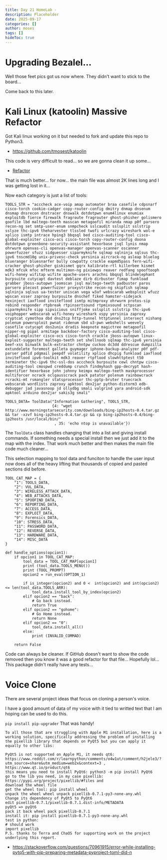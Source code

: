 ```yaml
---
title: Day 21 HomeLab - 
description: Placeholder
date: 2025-09-17
categories: []
author: moses
tags: []
hideToc: true
---
```


# Upgrading Bezalel... 

Well those feet pics got us now where. They didn't want to stick to the board...

Come back to this later.

# Kali Linux (katoolin) Massive Refactor

Got Kali linux working on it but needed to fork and update this repo to Python3.

- https://github.com/tmosest/katoolin

This code is very difficult to read... so we are gonna clean it up some...

- [Refactor](https://github.com/tmosest/katoolin/commit/f795a8e3d79764934febb09f430cfa5fcaf3ef69)

That is much better... for now... the main file was almost 2K lines long and I was getting lost in it...

Now each category is just a list of tools:

```
TOOLS_STR = "acccheck ace-voip amap automater braa casefile cdpsnarf cisco-torch cookie-cadger copy-router-config dmitry dnmap dnsenum dnsmap dnsrecon dnstracer dnswalk dotdotpwn enum4linux enumiax exploitdb fierce firewalk fragroute fragrouter ghost-phisher golismero goofile lbd maltego-teeth masscan metagoofil miranda nmap p0f parsero recon-ng set smtp-user-enum snmpcheck sslcaudit sslsplit sslstrip sslyze thc-ipv6 theharvester tlssled twofi urlcrazy wireshark wol-e xplico ismtp intrace hping3 bbqsql bed cisco-auditing-tool cisco-global-exploiter cisco-ocs cisco-torch copy-router-config doona dotdotpwn greenbone-security-assistant hexorbase jsql lynis nmap ohrwurm openvas-cli openvas-manager openvas-scanner oscanner powerfuzzer sfuzz sidguesser siparmyknife sqlmap sqlninja sqlsus thc-ipv6 tnscmd10g unix-privesc-check yersinia aircrack-ng asleap bluelog blueranger bluesnarfer bully cowpatty crackle eapmd5pass fern-wifi-cracker ghost-phisher giskismet gqrx kalibrate-rtl killerbee kismet mdk3 mfcuk mfoc mfterm multimon-ng pixiewps reaver redfang spooftooph wifi-honey wifitap wifite apache-users arachni bbqsql blindelephant burpsuite cutycapt davtest deblaze dirb dirbuster fimap funkload grabber jboss-autopwn joomscan jsql maltego-teeth padbuster paros parsero plecost powerfuzzer proxystrike recon-ng skipfish sqlmap sqlninja sqlsus ua-tester uniscan vega w3af webscarab websploit wfuzz wpscan xsser zaproxy burpsuite dnschef fiked hamster-sidejack hexinject iaxflood inviteflood ismtp mitmproxy ohrwurm protos-sip rebind responder rtpbreak rtpinsertsound rtpmixsound sctpscan siparmyknife sipp sipvicious sniffjoke sslsplit sslstrip thc-ipv6 voiphopper webscarab wifi-honey wireshark xspy yersinia zaproxy cryptcat cymothoa dbd dns2tcp http-tunnel httptunnel intersect nishang polenum powersploit pwnat ridenum sbd u3-pwn webshells weevely casefile cutycapt dos2unix dradis keepnote magictree metagoofil nipper-ng pipal armitage backdoor-factory cisco-auditing-tool cisco-global-exploiter cisco-ocs cisco-torch crackle jboss-autopwn linux-exploit-suggester maltego-teeth set shellnoob sqlmap thc-ipv6 yersinia beef-xss binwalk bulk-extractor chntpw cuckoo dc3dd ddrescue dumpzilla extundelete foremost galleta guymager iphone-backup-analyzer p0f pdf-parser pdfid pdgmail peepdf volatility xplico dhcpig funkload iaxflood inviteflood ipv6-toolkit mdk3 reaver rtpflood slowhttptest t50 termineter thc-ipv6 thc-ssl-dos acccheck burpsuite cewl chntpw cisco-auditing-tool cmospwd creddump crunch findmyhash gpp-decrypt hash-identifier hexorbase john johnny keimpx maltego-teeth maskprocessor multiforcer ncrack oclgausscrack pack patator polenum rainbowcrack rcracki-mt rsmangler statsprocessor thc-pptp-bruter truecrack webscarab wordlists zaproxy apktool dex2jar python-distorm3 edb-debugger jad javasnoop jd ollydbg smali valgrind yara android-sdk apktool arduino dex2jar sakis3g smali"

TOOLS_DATA= ToolData("Information Gathering", TOOLS_STR, 
                     {4: "wget http://www.morningstarsecurity.com/downloads/bing-ip2hosts-0.4.tar.gz && tar -xzvf bing-ip2hosts-0.4.tar.gz && cp bing-ip2hosts-0.4/bing-ip2hosts /usr/local/bin/"
                      , 35: 'echo ntop is unavailable'})
```

The `ToolData` class handles changing that into a list and giving install commands. If something needs a special install then we just add it to the map with the index.
That work much better and then makes the main file code much cleaner...

This selection mapping to tool data and funciton to handle the user input now does all of the heavy lifting that thousands of copied and pasted sections did before.

```
TOOL_CAT_MAP = {
    "1": TOOLS_DATA,
    "2": VUL_DATA,
    "3": WIRELESS_ATTACK_DATA,
    "4": WEB_ATTACKS_DATA,
    "5": SPOOFIND_DATA,
    "6": REPORTING_DATA,
    "7": ACCESS_DATA,
    "8": EXPLOIT_DATA,
    "9": Forensics_DATA,
    "10": STRESS_DATA,
    "11": PASSWORD_DATA, 
    "12": REVERSE_DATA,
    "13": HARDWARE_DATA,
    "14": MISC_DATA
}

def handle_options(opcion1):
    if opcion1 in TOOL_CAT_MAP:
        tool_data = TOOL_CAT_MAP[opcion1]
        print (tool_data.TOOLS_MENU())
        print (TOOL_PROMPT)
        opcion2 = run_eval(OPTION_1)

        if is_integer(opcion2) and 0 <  int(opcion2) and int(opcion2) <= len(tool_data.TOOLS_ARR):
            tool_data.install_tool_by_index(opcion2)
        elif opcion2 == "back":
            # Go back instead.
            return True
        elif opcion2 == "gohome":
            # Go Home instead.
            return None		
        elif opcion2 == "0":
            tool_data.install_all()
        else:
            print (INVALID_COMMAD)

    return False
```

Code can always be cleaner. If GitHub doesn't want to show the code removed then you know it was a good refactor for that file... Hopefully lol... 
This package didn't really have any tests...

# Voice Clone

There are several project ideas that focus on cloning a person's voice.

I have a good amount of data of my voice with it tied to writted text that I am hoping can be used to do this.

`pip install pip-upgrader` That was handy!

```
To all those that are struggling with Apple M1 installation, here is a working solution, specifically addressing the problem of installing the pixellib library that depends on PyQt5 but you can apply it equally to other libs:

PyQt5 is not supported on Apple M1, it needs qt6: https://www.reddit.com/r/learnpython/comments/o4w1ut/comment/h2jele3/?utm_source=share&utm_medium=web2x&context=3 , https://www.qt.io/product/qt6
this means you need to install PyQt6: python3 -m pip install PyQt6
go to the lib you need, in my case pixellib: https://pypi.org/project/pixellib/#files and
download the wheel file
get the wheel tool: pip install wheel
unpack the wheel wheel unpack pixellib-0.7.1-py3-none-any.whl
Change its dependency of PyQt5 to PyQt6
edit pixellib-0.7.1/pixellib-0.7.1.dist-info/METADATA
pyQt5 => pyQt6
pack it back wheel pack pixellib-0.7.1
install it: pip install pixellib-0.7.1-py3-none-any.whl
test in python: `
# should work
import pixellib
P.S. thanks to Terra and ChaOS for supporting work on the project underlying this report.
```

- https://stackoverflow.com/questions/70961915/error-while-installing-pytq5-with-pip-preparing-metadata-pyproject-toml-did-n

